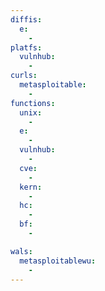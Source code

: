 ```yaml
---
diffis:
  e:
    -
platfs:
  vulnhub:
    -
curls:
  metasploitable:
    -
functions:
  unix:
    -
  e:
    -
  vulnhub:
    -
  cve:
    -
  kern:
    -
  hc:
    -
  bf:
    -

wals:
  metasploitablewu:
    -
---
```

